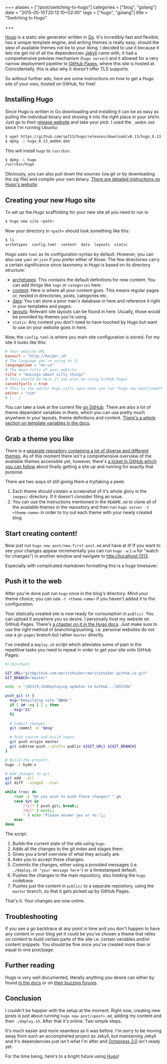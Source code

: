 +++
aliases = ["/post/switching-to-hugo"]
categories = ["blog", "golang"]
date = "2015-05-10T20:12:10+02:00"
tags = ["hugo", "golang"]
title = "Switching to Hugo"

+++

[Hugo](http://gohugo.io) is a static site generator written in [Go](http://golang.org). It's incredibly fast and flexible, has a unique template engine, and writing themes is really easy, should the slew of available themes not be to your liking. I decided to use it because it lets me get rid of all the dependencies [Jekyll](http://jekyllrb.com/) came with, it had a comprehensive preview mechanism (`hugo server`) and it allowed for a very narrow deployment pipeline to [GitHub Pages](http://pages.github.com), where this site is hosted at. Coincidentally, this is also why it doesn't offer TLS supports.

So without further ado, here are some instructions on how to get a Hugo site of your own, hosted on GitHub, for free!

## Installing Hugo

Since Hugo is written in Go downloading and installing it can be as easy as pulling the individual binary and shoving it into the right place in your `$PATH`. Just go to their [release website](https://github.com/spf13/hugo/releases) and take your pick. I used the `_amd64.deb` since I'm running Ubuntu:

```bash
$ wget https://github.com/spf13/hugo/releases/download/v0.13/hugo_0.13_amd64.deb
$ dpkg -i hugo_0.13_amd64.deb
```
This will install `hugo` to `/usr/bin`:

```bash
$ dpkg -L hugo
/usr/bin/hugo
```

Obviously, you can also pull down the sources (via git or by downloading the zip file) and compile your own binary. [There are detailed instructions on Hugo's website](http://gohugo.io/overview/installing#installing-from-source).

## Creating your new Hugo site

To set up the Hugo scaffolding for your new site all you need to run is:

```bash
$ hugo new site <path>
```

Now your directory in `<path>` should look something like this:

```bash
$ ls
archetypes  config.toml  content  data  layouts  static
```

Hugo uses `toml` as its configuration syntax by default. However, you can also use `yaml` or `json` if you prefer either of those. The few directories carry a certain significance since taxonomy in Hugo is based on its directory structure:

- [archetypes](http://gohugo.io/content/archetypes/): This contains the default definitions for new content. You can add things like `tags` or `categories` here.
- [content](http://gohugo.io/content/organization/): Here is where all your content goes. This means regular pages or, nested in directories, posts, categories etc.
- [data](http://gohugo.io/extras/datafiles/): You can store a poor man's database in here and reference it right in your templates and pages.
- [layouts](http://gohugo.io/templates/overview/): Relevant site layouts can be found in here. Usually, those would be provided by themes you're using.
- `static`: Any content you don't need to have touched by Hugo but want to use on your website goes in here.

Now, the `config.toml` is where you main site configuration is stored. For my site it looks like this:

```toml
# Your website URL
baseurl = "http://heiber.im"  
# The language you're using on it
languageCode = "en-us"  
# The main title of your website
title = "musings about silly things"  
# This should be here if you plan on using GitHub Pages
canonifyurls = true
# This is the editor Hugo calls upon when you run "hugo new post/something.md"
editor = "vim" 
# [...]
```
You can take a look at the current file [on GitHub](https://github.com/moritzheiber/huge-blog-website/blob/master/config.toml). There are also a lot of theme dependent variables in there, which you can use pretty much anywhere in your layouts, theme definitions and content. [There's a whole section on template variables in the docs](http://gohugo.io/templates/variables/).

## Grab a theme you like

There is a [separate repository containing a lot of diverse and different themes](https://github.com/spf13/hugoThemes). As of this moment there isn't a comprehensive overview of the available themes accessible yet, however, there's [a ticket in GitHub which you can follow](https://github.com/spf13/hugoThemes/issues/35) about finally getting a site up and running for exactly that purpose.

There are two ways of still giving them a try/taking a peek:

1. Each theme should contain a screenshot of it's whole glory in the `images/` directory. If it doesn't consider filing an issue.
2. You can use the instructions mentioned in the `README.md` to clone all of the available themes in the repository and then run `hugo server -t <theme-name>` in order to try out each theme with your newly created blog

## Start creating content!

Now just run `hugo new post/new-first-post.md` and have at it! If you want to see your changes appear incrementally you can run `hugo -w` (`-w` for "watch for changes") in another window and navigate to [http://localhost:1313](http://localhost:1313).

Especially with complicated markdown formatting this is a huge timesaver.

## Push it to the web

After you're done just run `hugo` once in the blog's directory. Mind your theme choice; you can use `-t <theme-name>` if you haven't added it to the configuration. 

Your statically created site is now ready for consumption in `public/`. You can upload it anywhere you so desire. I personally host my website on GitHub Pages. There's [a chapter on it in the Hugo docs](http://gohugo.io/tutorials/github-pages-blog/). Just make sure to use the right method of branching/pushing, i.e. personal websites do not use a `gh-pages` branch but rather `master` directly.

I've created a `deploy.sh` script which alleviates some of pain in the repetitive tasks you need to repeat in order to get your site onto GitHub Pages:

```bash
#!/bin/bash

GIT_URL="git@github.com:moritzheiber/moritzheiber.github.io.git"
GIT_BRANCH="master"

echo -e "\033[0;32mDeploying updates to GitHub...\033[0m"

push_git () {
  msg="Rebuilding site `date`"
  if [ $# -eq 1 ] ; then 
    msg="$1"
  fi
  
  # Commit changes.
  git commit -m "$msg"

  # Push source and build repos.
  git push origin master
  git subtree push --prefix public ${GIT_URL} ${GIT_BRANCH}
}

# Build the project. 
hugo -t hyde-x

# Add changes to git.
git add --all
git diff --staged --stat

while true; do
    read -p "Do you wish to push these changes? " yn
    case $yn in
        [Yy]* ) push_git; break;;
        [Nn]* ) exit;;
        * ) echo "Please answer yes or no.";;
    esac
done
```

The script:

1. Builds the current state of the site using `hugo`.
2. Adds all the changes to the git index and stages them.
3. Gives you a brief overview of what they actually are.
4. Asks you to accept these changes.
5. Commits the changes, either using a provided messages (i.e. `./deploy.sh "your message here"`) or a timestamped default.
6. Pushes the changes to the main repository, also holding the `hugo` codebase.
7. Pushes just the content in `public/` to a separate repository, using the `master` branch, so that it gets picked up by GitHub Pages.

That's it. Your changes are now online.

## Troubleshooting

If you see a go backtrace at any point in time and you don't happen to have any content in your blog yet it could be you've chosen a theme that relies on content to build certain parts of the site i.e. certain variables and/or content snippets. You should be fine once you've created more than or equal to one post/page.

## Further reading

Hugo is very well documented, literally anything you desire can either by found [in the docs](http://gohugo.io/overview/introduction/) or on [their buzzing forums](http://discuss.gohugo.io/).

## Conclusion

I couldn't be happier with the setup at the moment. Right now, creating new posts is just about running `hugo new post/<post>.md`, adding my content and then `./deploy.sh`. After that it's online. Two simple steps.

It's much easier and more seamless as it was before. I'm sorry to be moving away from such an accomplished project as Jekyll, but maintaining Jekyll and it's dependencies just isn't what I'm after and [Octopress 3.0](http://www.octopress.org) isn't ready yet.

For the time being, here's to a bright future using [Hugo](http://gohugo.io)!
